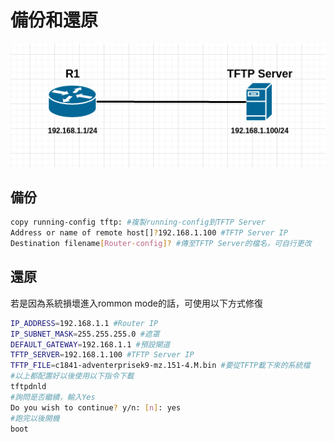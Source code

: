 # 備份和還原 #

![](topology1.png)

## 備份 ##

```bash
copy running-config tftp: #複製running-config到TFTP Server
Address or name of remote host[]?192.168.1.100 #TFTP Server IP
Destination filename[Router-config]? #傳至TFTP Server的檔名，可自行更改
```

## 還原 ##

若是因為系統損壞進入rommon mode的話，可使用以下方式修復

```bash
IP_ADDRESS=192.168.1.1 #Router IP
IP_SUBNET_MASK=255.255.255.0 #遮罩
DEFAULT_GATEWAY=192.168.1.1 #預設閘道
TFTP_SERVER=192.168.1.100 #TFTP Server IP
TFTP_FILE=c1841-adventerprisek9-mz.151-4.M.bin #要從TFTP載下來的系統檔
#以上都配置好以後使用以下指令下載
tftpdnld
#詢問是否繼續，輸入Yes
Do you wish to continue? y/n: [n]: yes
#跑完以後開機
boot
```